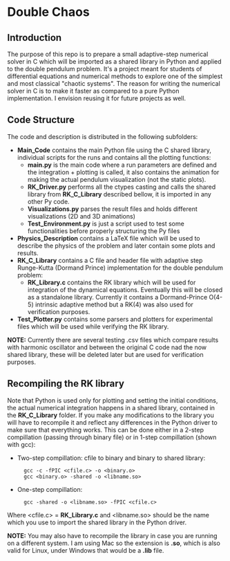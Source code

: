 # Double Chaos

## Introduction
The purpose of this repo is to prepare a small adaptive-step numerical solver in C which will be imported as a shared library in Python and applied to the double pendulum problem.
It's a project meant for students of differential equations and numerical methods to explore one of the simplest and most classical "chaotic systems".
The reason for writing the numerical solver in C is to make it faster as compared to a pure Python implementation.
I envision reusing it for future projects as well.

## Code Structure
The code and description is distributed in the following subfolders:

- **Main_Code** contains the main Python file using the C shared library, individual scripts for the runs and contains all the plotting functions:
    - **main.py** is the main code where a run parameters are defined and the integration + plotting is called, it also contains the animation for making the actual pendulum visualization (not the static plots).
    - **RK_Driver.py** performs all the ctypes casting and calls the shared library from **RK_C_Library** described bellow, it is imported in any other Py code.
    - **Visualizations.py** parses the result files and holds different visualizations (2D and 3D animations)
    - **Test_Environment.py** is just a script used to test some functionalities before properly structuring the Py files
- **Physics_Description** contains a LaTeX file which will be used to describe the physics of the problem and later contain some plots and results.
- **RK_C_Library** contains a C file and header file with adaptive step Runge-Kutta (Dormand Prince) implementation for the double pendulum problem: 
    - **RK_Library.c** contains the RK library which will be used for integration of the dynamical equations. Eventually this will be closed as a standalone library. Currently it contains a Dormand-Prince O(4-5) intrinsic adaptive method but a RK(4) was also used for verification purposes. 
- **Test_Plotter.py** contains some parsers and plotters for experimental files which will be used while verifying the RK library.

**NOTE:** Currently there are several testing .csv files which compare results with harmonic oscillator and between the original C code nad the now shared library, these will be deleted later but are used for verification purposes.

## Recompiling the RK library
Note that Python is used only for plotting and setting the initial conditions, the actual numerical integration happens in a shared library, contained in the **RK_C_Library** folder.
If you make any modifications to the library you will have to recompile it and reflect any differences in the Python driver to make sure that everything works.
This can be done either in a 2-step compillation (passing through binary file) or in 1-step
compillation (shown with gcc):
- Two-step compillation: cfile to binary and binary to shared library:
  
        gcc -c -fPIC <cfile.c> -o <binary.o> 
        gcc <binary.o> -shared -o <libname.so>

- One-step compillation:
        
        gcc -shared -o <libname.so> -fPIC <cfile.c>
Where <cfile.c> = **RK_Library.c** and <libname.so> should be the name which you use to import the shared library in the Python driver. 

**NOTE:** You may also have to recompile the library in case you are running on a different system. I am using Mac so the extension is **.so**, which is also valid for Linux, under Windows that would be a **.lib** file.

